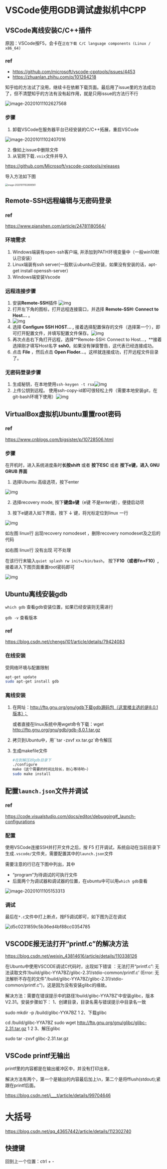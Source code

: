 # VSCode使用GDB调试虚拟机中CPP

## VSCode离线安装C/C++插件

原因：VSCode按F5，会卡在`正在下载 C/C language components (Linux / x86_64)`

### ref

- https://github.com/microsoft/vscode-cpptools/issues/4453
- https://zhuanlan.zhihu.com/p/101264218

知乎给的方法试了没用，继续卡在依赖下载页面。最后用了issue里的方法成功了，但不清楚知乎的方法有没有起作用，就是只用issue的方法行不行

![image-20201011102627568](../images/image-20201011102627568.png)

### 步骤

1. 卸载VSCode在服务器平台已经安装的C/C++拓展，重启VSCode

![image-20201011102407016](../images/image-20201011102407016.png)

2. 像如上issue中删除文件
3. 从官网下载`.vsix`文件并导入

https://github.com/Microsoft/vscode-cpptools/releases

导入方法如下图

<img src="../images/image-20201011102806561.png" alt="image-20201011102806561" style="zoom: 50%;" />

## Remote-SSH远程编辑与无密码登录

### ref

https://www.pianshen.com/article/24781180564/

### 环境需求

1. Windows端装有open-ssh客户端, 并添加到PATH环境变量中（一般win10默认已安装）
2. Linux端装有ssh server(一般默认ubuntu已安装，如果没有安装的话，apt-get install openssh-server）
3. Windows端安装Vscode

### 远程连接步骤

1. 安装**Remote-SSH**插件 ![img](../images/316605c1b9b489462e338dab994144a6.png)
2. 打开左下角的图标，打开远程连接窗口，并选择 **Remote-SSH: Connect to Host...** 。
3. ![img](../images/e5d592a3af7a3c269aadb1c105edff76.png)
4. 选择 **Configure SSH HOST... ,** 接着选择配置保存的文件（选择第一个），即可打开配置文件，并填写配置文件保存。![img](../images/0e35717f4cd6a5a0d7f957281e846a13.png)
5. 再次点击右下角打开远程，选择**Remote-SSH: Connect to Host...，**接着选择刚才填写Host名字 **ssh0**。如果没有弹窗警告，这代表已经连接成功。
6. 点击 **File** ，然后点击 **Open Floder..**.。这样就连接成功，打开远程文件目录了。

### 无密码登录步骤

1. 生成秘钥，在本地使用`ssh-keygen -t rsa`![img](../images/17d0498a46aa2e161cf43936b9850a65.png)
2. 上传公钥到远程。 使用ssh-copy-id即可很轻松上传（需要本地安装git，在git-bash环境下使用）![img](../images/475424050910621a72ce0a0476440f09.png)

## VirtualBox虚拟机Ubuntu重置root密码

### ref

https://www.cnblogs.com/bigsister/p/10728506.html

### 步骤

在开机时，进入系统进度条时**长按shift** 或者 **按下ESC** 或者 **按下e键，进入 GNU GRUB 界面**

1. 选择Ubuntu 高级选项，按下enter

![img](../images/1531019-20190418105914775-2033027201.png)

2. 选择recovery mode, 按下**键盘e键**（e键 不是enter键），便捷启动项

3. 按下e键进入如下界面，按下 ↓ 键，将光标定位到linux 一行

![img](../images/1531019-20190418110420332-1312947970.png)

如左图 linux行 出现recovery nomodeset ，删除recovery nomodeset及之后的代码

如右图 linux行 没有出现 可不处理

在该行行末输入`quiet splash rw init=/bin/bash`， 按下**F10（或者Fn+F10）,** 接着进入下图页面重置root密码即可

![img](../images/1531019-20190418110915581-871363570.png)

## Ubuntu离线安装gdb

`which gdb` 查看gdb安装位置，如果已经安装则无需进行

`gdb -v` 查看版本

### ref

https://blog.csdn.net/chengsi101/article/details/79424083

### 在线安装

受网络环境与配置限制

```bash
apt-get update
sudo apt-get install gdb 
```

### 离线安装

1. 在网址：http://ftp.gnu.org/gnu/gdb下载gdb源码包（这里楼主选的是8.0.1版本）；

   或者直接在linux系统中用wget命令下载：wget http://ftp.gnu.org/gnu/gdb/gdb-8.0.1.tar.gz

2. 拷贝到Ubuntu中，用``tar -zxvf xx.tar.gz`命令解压

3. 生成makefile文件

   ```bash
   #在到解压好gdb目录下
   ./configure
   make（这个需要的时间比较长，耐心等待哟~）
   sudo make install
   ```

   

## 配置`launch.json`文件并调试

### ref

https://code.visualstudio.com/docs/editor/debugging#_launch-configurations

### 配置

使用VSCode连接SSH并打开文件之后，按 F5 打开调试，系统自动在当前目录下生成`.vscode/`文件夹，需要配置其中的`launch.json`文件

需要注意的行已在下图中列出，其中

- “program”为待调试的可执行文件
- 后面两个为调试器和调试器的位置，在ubuntu中可以用`which gdb`查看

![image-20201011105153313](../images/image-20201011105153313.png)



### 调试

最后在`*.c`文件中打上断点，按F5调试即可，如下图为正在调试

![d5c0231859c5b36ed4bf88cc0354785](../images/d5c0231859c5b36ed4bf88cc0354785.png)

## VSCODE报无法打开“printf.c”的解决方法

https://blog.csdn.net/weixin_43814616/article/details/110338126

在Ubuntu中使用VSCODE调试C代码时，出现如下错误 ：无法打开“printf.c”: 无法读取文件’/build/glibc-YYA7BZ/glibc-2.31/stdio-common/printf.c’ (Error: 无法解析不存在的文件"/build/glibc-YYA7BZ/glibc-2.31/stdio-common/printf.c")，这是因为没有安装glibc的缘故。

解决方法：需要在错误提示中的路径’/build/glibc-YYA7BZ’中安装glibc，版本V2.31。安装步骤如下：
1、创建目录，目录名需与错误提示中目录名一致

sudo mkdir -p /build/glibc-YYA7BZ
1
2、下载glibc

cd /build/glibc-YYA7BZ
sudo wget http://ftp.gnu.org/gnu/glibc/glibc-2.31.tar.gz
1
2
3、解压glibc

sudo tar -zxvf glibc-2.31.tar.gz

## VSCode printf无输出

printf里的内容都是在输出缓冲区中，并没有打印出来，

解决方法有两个，第一个是输出的内容最后加上\n，第二个是将fflush(stdout);紧跟在printf后面。

https://blog.csdn.net/j___t/article/details/99704646





# 大括号

https://blog.csdn.net/qq_43657442/article/details/112302740

## 快捷键

回到上一个位置：ctrl + -